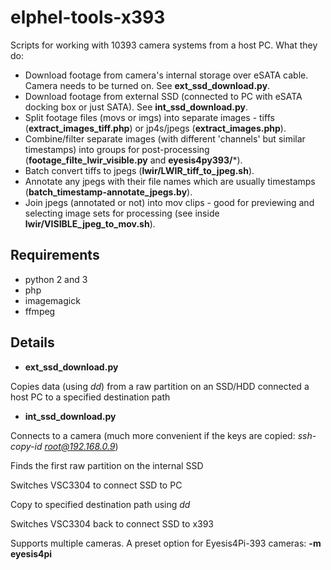 # elphel-tools-x393

Scripts for working with 10393 camera systems from a host PC.
What they do:
* Download footage from camera's internal storage over eSATA cable. Camera needs to be turned on. See **ext_ssd_download.py**.
* Download footage from external SSD (connected to PC with eSATA docking box or just SATA). See **int_ssd_download.py**.
* Split footage files (movs or imgs) into separate images - tiffs (**extract_images_tiff.php**) or jp4s/jpegs (**extract_images.php**).
* Combine/filter separate images (with different 'channels' but similar timestamps) into groups for post-processing (**footage_filte_lwir_visible.py** and **eyesis4py393/***).
* Batch convert tiffs to jpegs (**lwir/LWIR_tiff_to_jpeg.sh**).
* Annotate any jpegs with their file names which are usually timestamps (**batch_timestamp-annotate_jpegs.by**).
* Join jpegs (annotated or not) into mov clips - good for previewing and selecting image sets for processing (see inside **lwir/VISIBLE_jpeg_to_mov.sh**).

## Requirements
* python 2 and 3
* php
* imagemagick
* ffmpeg

## Details

* **ext_ssd_download.py**

Copies data (using *dd*) from a raw partition on an SSD/HDD connected a host PC to a specified destination path

* **int_ssd_download.py**

Connects to a camera (much more convenient if the keys are copied: *ssh-copy-id root@192.168.0.9*)

Finds the first raw partition on the internal SSD

Switches VSC3304 to connect SSD to PC

Copy to specified destination path using *dd*

Switches VSC3304 back to connect SSD to x393

Supports multiple cameras. A preset option for Eyesis4Pi-393 cameras: **-m eyesis4pi**
